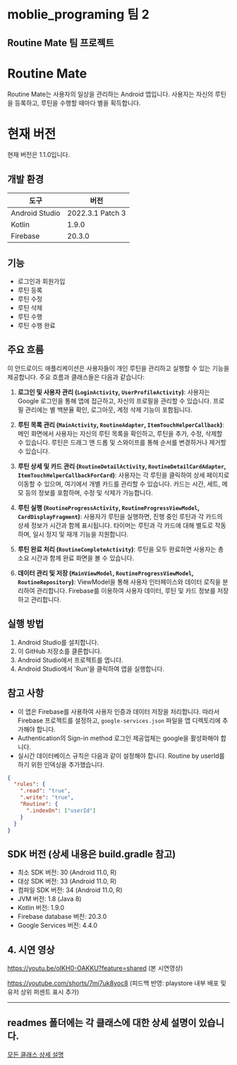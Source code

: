 # moblie_programing 팀 2
## Routine Mate 팀 프로젝트

# Routine Mate

Routine Mate는 사용자의 일상을 관리하는 Android 앱입니다. 사용자는 자신의 루틴을 등록하고, 루틴을 수행할 때마다 별을 획득합니다.


# 현재 버전

현재 버전은 1.1.0입니다.

## 개발 환경

| 도구 | 버전 |
|---|---|
| Android Studio | 2022.3.1 Patch 3 |
| Kotlin | 1.9.0 |
| Firebase | 20.3.0 |

## 기능

- 로그인과 회원가입
- 루틴 등록
- 루틴 수정
- 루틴 삭제
- 루틴 수행
- 루틴 수행 완료

## 주요 흐름

이 안드로이드 애플리케이션은 사용자들이 개인 루틴을 관리하고 실행할 수 있는 기능을 제공합니다. 주요 흐름과 클래스들은 다음과 같습니다:

1. **로그인 및 사용자 관리 (`LoginActivity`, `UserProfileActivity`)**: 사용자는 Google 로그인을 통해 앱에 접근하고, 자신의 프로필을 관리할 수 있습니다. 프로필 관리에는 별 백분율 확인, 로그아웃, 계정 삭제 기능이 포함됩니다.

2. **루틴 목록 관리 (`MainActivity`, `RoutineAdapter`, `ItemTouchHelperCallback`)**: 메인 화면에서 사용자는 자신의 루틴 목록을 확인하고, 루틴을 추가, 수정, 삭제할 수 있습니다. 루틴은 드래그 앤 드롭 및 스와이프를 통해 순서를 변경하거나 제거할 수 있습니다.

3. **루틴 상세 및 카드 관리 (`RoutineDetailActivity`, `RoutineDetailCardAdapter`, `ItemTouchHelperCallbackForCard`)**: 사용자는 각 루틴을 클릭하여 상세 페이지로 이동할 수 있으며, 여기에서 개별 카드를 관리할 수 있습니다. 카드는 시간, 세트, 메모 등의 정보를 포함하며, 수정 및 삭제가 가능합니다.

4. **루틴 실행 (`RoutineProgressActivity`, `RoutineProgressViewModel`, `CardDisplayFragment`)**: 사용자가 루틴을 실행하면, 진행 중인 루틴과 각 카드의 상세 정보가 시간과 함께 표시됩니다. 타이머는 루틴과 각 카드에 대해 별도로 작동하며, 일시 정지 및 재개 기능을 지원합니다.

5. **루틴 완료 처리 (`RoutineCompleteActivity`)**: 루틴을 모두 완료하면 사용자는 총 소요 시간과 함께 완료 화면을 볼 수 있습니다.

6. **데이터 관리 및 저장 (`MainViewModel`, `RoutineProgressViewModel`, `RoutineRepository`)**: ViewModel을 통해 사용자 인터페이스와 데이터 로직을 분리하여 관리합니다. Firebase를 이용하여 사용자 데이터, 루틴 및 카드 정보를 저장하고 관리합니다.


## 실행 방법

1. Android Studio를 설치합니다.
2. 이 GitHub 저장소를 클론합니다.
3. Android Studio에서 프로젝트를 엽니다.
4. Android Studio에서 'Run'을 클릭하여 앱을 실행합니다.

## 참고 사항

- 이 앱은 Firebase를 사용하여 사용자 인증과 데이터 저장을 처리합니다. 따라서 Firebase 프로젝트를 설정하고, `google-services.json` 파일을 앱 디렉토리에 추가해야 합니다.
- Authentication의 Sign-in method 로그인 제공업체는 google을 활성화해야 합니다.
- 실시간 데이터베이스 규칙은 다음과 같이 설정해야 합니다. Routine by userId를 하기 위한 인덱싱을 추가했습니다.

```json
{
  "rules": {
    ".read": "true",
    ".write": "true",
    "Routine": { 
      ".indexOn": ["userId"]
    }
  }
}
```


## SDK 버전 (상세 내용은 build.gradle 참고)

- 최소 SDK 버전: 30 (Android 11.0, R)
- 대상 SDK 버전: 33 (Android 11.0, R)
- 컴파일 SDK 버전: 34 (Android 11.0, R)
- JVM 버전: 1.8 (Java 8)
- Kotlin 버전: 1.9.0
- Firebase database 버전: 20.3.0
- Google Services 버전: 4.4.0


## 4. 시연 영상
https://youtu.be/oIKH0-OAKKU?feature=shared (본 시연영상)

https://youtube.com/shorts/7mi7uk8voc8 (피드백 반영: playstore 내부 배포 및 유저 상위 퍼센트 표시 추가)

---------
## readmes 폴더에는 각 클래스에 대한 상세 설명이 있습니다.
[모든 클래스 상세 설명](readmes)
